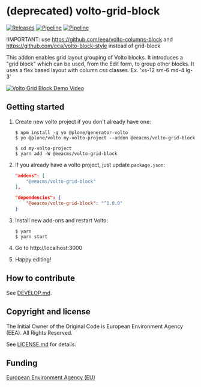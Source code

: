 # (deprecated) volto-grid-block
[![Releases](https://img.shields.io/github/v/release/eea/volto-grid-block)](https://github.com/eea/volto-grid-block/releases)
[![Pipeline](https://ci.eionet.europa.eu/buildStatus/icon?job=volto-addons%2Fvolto-grid-block%2Fmaster&subject=master)](https://ci.eionet.europa.eu/view/Github/job/volto-addons/job/volto-grid-block/job/master/display/redirect)
[![Pipeline](https://ci.eionet.europa.eu/buildStatus/icon?job=volto-addons%2Fvolto-grid-block%2Fdevelop&subject=develop)](https://ci.eionet.europa.eu/view/Github/job/volto-addons/job/volto-grid-block/job/develop/display/redirect)

!IMPORTANT: use https://github.com/eea/volto-columns-block and https://github.com/eea/volto-block-style instead of grid-block

This addon enables grid layout grouping of Volto blocks. It introduces a "grid block" which can be used, from the Edit form, to group other blocks. It uses a flex based layout with column css classes. Ex. 'xs-12 sm-6 md-4 lg-3'

[![Volto Grid Block Demo Video](https://img.youtube.com/vi/yO16BJBEBcw/0.jpg)](https://www.youtube.com/watch?v=yO16BJBEBcw)

## Getting started

1. Create new volto project if you don't already have one:

   ```
   $ npm install -g yo @plone/generator-volto
   $ yo @plone/volto my-volto-project --addon @eeacms/volto-grid-block

   $ cd my-volto-project
   $ yarn add -W @eeacms/volto-grid-block
   ```

1. If you already have a volto project, just update `package.json`:

   ```JSON
   "addons": [
       "@eeacms/volto-grid-block"
   ],

   "dependencies": {
       "@eeacms/volto-grid-block": "^1.0.0"
   }
   ```

1. Install new add-ons and restart Volto:

   ```
   $ yarn
   $ yarn start
   ```

1. Go to http://localhost:3000

1. Happy editing!

## How to contribute

See [DEVELOP.md](https://github.com/eea/volto-grid-block/blob/master/DEVELOP.md).

## Copyright and license

The Initial Owner of the Original Code is European Environment Agency (EEA).
All Rights Reserved.

See [LICENSE.md](https://github.com/eea/volto-grid-block/blob/master/LICENSE.md) for details.

## Funding

[European Environment Agency (EU)](http://eea.europa.eu)
